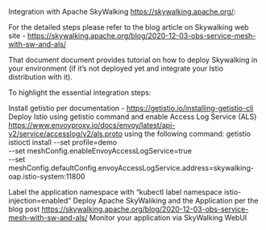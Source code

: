 Integration with Apache SkyWalking https://skywalking.apache.org/:

For the detailed steps please refer to the blog article on Skywalking web site - https://skywalking.apache.org/blog/2020-12-03-obs-service-mesh-with-sw-and-als/ 

That document document provides tutorial on how to deploy Skywalking in your environment (if it’s not deployed yet and integrate your Istio distribution with it).

To highlight the essential integration steps:

Install getistio per documentation - https://getistio.io/installing-getistio-cli
Deploy Istio using getistio command and enable Access Log Service (ALS)  https://www.envoyproxy.io/docs/envoy/latest/api-v2/service/accesslog/v2/als.proto using the following command:
getistio istioctl install --set profile=demo \
               --set meshConfig.enableEnvoyAccessLogService=true \
               --set meshConfig.defaultConfig.envoyAccessLogService.address=skywalking-oap.istio-system:11800

Label the application namespace with “kubectl label namespace <namespace> istio-injection=enabled”
Deploy Apache SkyWaliking and the Application per the blog post https://skywalking.apache.org/blog/2020-12-03-obs-service-mesh-with-sw-and-als/ 
Monitor your application via SkyWalking WebUI
